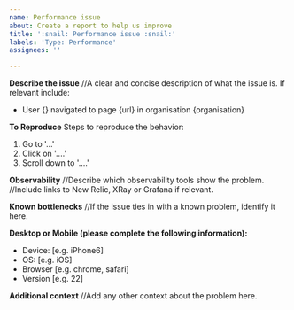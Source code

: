 ```yaml
---
name: Performance issue
about: Create a report to help us improve
title: ':snail: Performance issue :snail:'
labels: 'Type: Performance'
assignees: ''

---
```


**Describe the issue**
//A clear and concise description of what the issue is. If relevant include:
 - User {} navigated to page {url} in organisation {organisation}

**To Reproduce**
Steps to reproduce the behavior:
1. Go to '...'
2. Click on '....'
3. Scroll down to '....'

**Observability**
//Describe which observability tools show the problem. 
//Include links to New Relic, XRay or Grafana if relevant.

**Known bottlenecks**
//If the issue ties in with a known problem, identify it here.

**Desktop or Mobile (please complete the following information):**
 - Device: [e.g. iPhone6]
 - OS: [e.g. iOS]
 - Browser [e.g. chrome, safari]
 - Version [e.g. 22]

**Additional context**
//Add any other context about the problem here.
